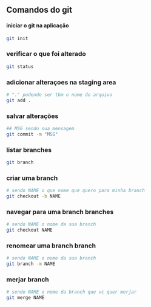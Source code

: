 ## Comandos do git


#### iniciar o git na aplicação
```bash
git init
```

### verificar o que foi alterado
```bash
git status
```

### adicionar alteraçoes na staging area
```bash
# "." podendo ser tbm o nome do arquivo
git add . 
```

### salvar alterações
```bash
## MSG sendo sua mensagem
git commit -m "MSG"
```

### listar branches
```bash
git branch
```

### criar uma branch
```bash
# sendo NAME o que nome que quero para minha branch
git checkout -b NAME
```

### navegar para uma branch branches
```bash
# sendo NAME o nome da sua branch
git checkout NAME
```

### renomear uma branch branch
```bash
# sendo NAME o nome da sua branch
git branch -m NAME
```

### merjar branch
```bash
# sendo NAME o nome da branch que vc quer merjar
git merge NAME
```
